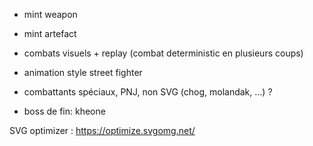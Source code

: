 

- mint weapon
- mint artefact

- combats visuels + replay (combat deterministic en plusieurs coups)
- animation style street fighter
- combattants spéciaux, PNJ, non SVG (chog, molandak, ...) ?
- boss de fin: kheone




SVG optimizer : https://optimize.svgomg.net/

